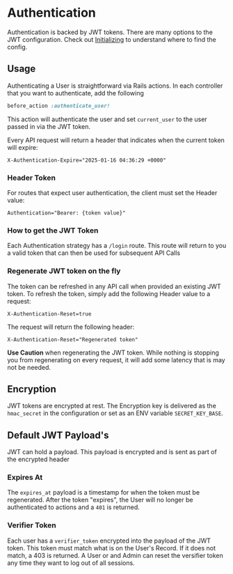 # Authentication

Authentication is backed by JWT tokens. There are many options to the JWT configuration. Check out [Initializing](initializing.md) to understand where to find the config.

## Usage
Authenticating a User is straightforward via Rails actions. In each controller that you want to authenticate, add the following
```ruby
before_action :authenticate_user!
```

This action will authenticate the user and set `current_user` to the user passed in via the JWT token.

Every API request will return a header that indicates when the current token will expire:
```
X-Authentication-Expire="2025-01-16 04:36:29 +0000"
```

### Header Token
For routes that expect user authentication, the client must set the Header value:
```
Authentication="Bearer: {token value}"
```

### How to get the JWT Token
Each Authentication strategy has a `/login` route. This route will return to you a valid token that can then be used for subsequent API Calls

### Regenerate JWT token on the fly
The token can be refreshed in any API call when provided an existing JWT token. To refresh the token, simply add the following Header value to a request:

```
X-Authentication-Reset=true
```

The request will return the following header:
```
X-Authentication-Reset="Regenerated token"
```

**Use Caution** when regenerating the JWT token. While nothing is stopping you from regenerating on every request, it will add some latency that is may not be needed.

## Encryption
JWT tokens are encrypted at rest. The Encryption key is delivered as the `hmac_secret` in the configuration or set as an ENV variable `SECRET_KEY_BASE`.

## Default JWT Payload's
JWT can hold a payload. This payload is encrypted and is sent as part of the encrypted header

### Expires At
The `expires_at` payload is a timestamp for when the token must be regenerated. After the token "expires", the User will no longer be authenticated to actions and a `401` is returned.

### Verifier Token
Each user has a `verifier_token` encrypted into the payload of the JWT token. This token must match what is on the User's Record. If it does not match, a 403 is returned. A User or and Admin can reset the versifier token any time they want to log out of all sessions.
